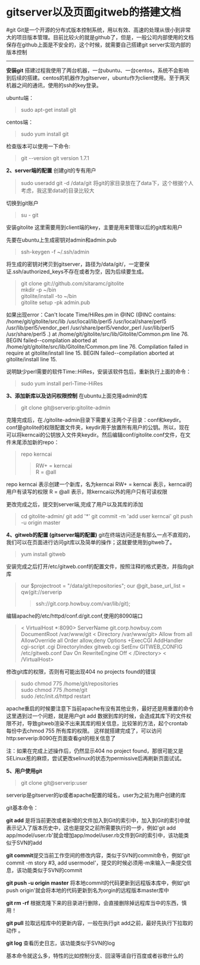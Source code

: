 gitserver以及页面gitweb的搭建文档
=====================


#git
Git是一个开源的分布式版本控制系统，用以有效、高速的处理从很小到非常大的项目版本管理。目前比较火的就是github了，但是，一般公司内部使用的文档保存在github上面是不安全的，这个时候，就需要自己搭建git server实现内部的版本控制

----------
**安装git**
搭建过程我使用了两台机器，一台ubuntu、一台centos，系统不会影响到后续的搭建。centos的机器作为gitserver，ubuntu作为client使用。至于两天机器之间的通讯，使用的ssh的key登录。

ubuntu端：

> sudo apt-get install git

centos端：

> sudo yum install git

检查版本可以使用一下命令:

> git --version
> git version 1.7.1

**2、server端的配置**
创建git的专有用户

> sudo useradd git -d /data/git
> 将git的家目录放在了data下，这个根据个人考虑，我这里data的目录比较大

切换到git账户

> su - git

安装gitolite
这里需要用到client端的key，主要是用来管理以后的git库和用户

先要在ubuntu上生成密钥对admin和admin.pub

> ssh-keygen -f ~/.ssh/admin

将生成的密钥对拷贝到gitserver，路径为/data/git/，一定要保证.ssh/authorized_keys不存在或者为空，因为后续要生成。

> git clone git://github.com/sitaramc/gitolite  
> mkdir -p ~/bin   
> gitolite/install -to ~/bin  
> gitolite setup -pk admin.pub

如果出现error：Can't locate Time/HiRes.pm in @INC (@INC contains: /home/git/gitolite/src/lib /usr/local/lib/perl5 /usr/local/share/perl5 /usr/lib/perl5/vendor_perl /usr/share/perl5/vendor_perl /usr/lib/perl5 /usr/share/perl5 .) at /home/git/gitolite/src/lib/Gitolite/Common.pm line 76.
BEGIN failed--compilation aborted at /home/git/gitolite/src/lib/Gitolite/Common.pm line 76.
Compilation failed in require at gitolite/install line 15.
BEGIN failed--compilation aborted at gitolite/install line 15.

说明缺少perl需要的软件Time::HiRes，安装该软件包后，重新执行上面的命令：

> sudo yum install perl-Time-HiRes  

**3、添加新库以及访问权限控制** 
在ubuntu上面克隆admin的库

> git clone git@serverip:gitolite-admin

克隆完成后，在./gitolite-admin目录下需要关注两个子目录：conf和keydir。conf是gitolite的权限配置文件夹，keydir用于放置所有用户的公钥。所以，现在可以将kerncai的公钥放入文件夹keydir。然后编辑conf/gitolite.conf文件，在文件末尾添加新的repo：

> repo kerncai
> > RW+     =   kerncai  
> >   R     =   @all

repo kerncai 表示创建一个新库，名为kerncai
RW+     =   kerncai  表示，kerncai的用户有读写的权限
R       =   @all     表示，除kerncai以外的用户只有可读权限

更改完成之后，提交到server端,完成了用户以及其库的添加

> cd gitolite-admin/
> git add '*'
> git commit -m 'add user kerncai'
> git push -u origin master

**4、gitweb的配置 (gitserver端的配置)**
git在终端访问还是有那么一点不直观的，我们可以在页面进行访问git库以及简单的操作；这就要使用到gitweb了。

> yum install gitweb

安装完成之后打开/etc/gitweb.conf的配置文件，按照注释的格式更改，并指向git库

> our $projectroot = "/data/git/repositories";
> our @git_base_url_list = qw(git://serverip
>>ssh://git.corp.howbuy.com/var/lib/git);

编辑apache的/etc/httpd/conf.d/git.conf,使用的8090端口

>< VirtualHost *:8090>
    ServerName git.corp.howbuy.com
    DocumentRoot /var/www/git
    < Directory /var/www/git>
        Allow from all
        AllowOverride all
        Order allow,deny
        Options +ExecCGI
        AddHandler cgi-script .cgi
        DirectoryIndex gitweb.cgi
        SetEnv GITWEB_CONFIG /etc/gitweb.conf
        Dav On
        RewriteEngine Off
    < /Directory>
< /VirtualHost>

修改git库的权限，否则有可能出现404 no projects found的错误

> sudo chmod 775 /home/git/repositories  
> sudo chmod 775 /home/git  
> sudo /etc/init.d/httpd restart 

apache重启的时候要注意下当前apache有没有其他业务，最好还是用重置的命令
这里遇到过一个问题，就是用户git add 数据到库的时候，会造成其库下的文件权限不对，导致gitweb渲染不出来其库的相关信息，比较笨的方法，起个crontab 每份中去chmod 755 所有库的权限。
这样就搭建完成了，可以访问http:serverip:8090在页面查看git的相关信息了

注：如果在完成上述操作后，仍然显示404 no project found，那很可能又是SELinux惹的麻烦，尝试更改selinux的状态为permissive后再刷新页面试试。

**5、用户使用git**

> git clone git@serverip:user

serverip是gitserver的ip或者apache配置的域名，user为之前为用户创建的库

git基本命令：

**git add** 是将当前更改或者新增的文件加入到Git的索引中，加入到Git的索引中就表示记入了版本历史中，这也是提交之前所需要执行的一步，例如'git add app/model/user.rb'就会增加app/model/user.rb文件到Git的索引中，该功能类似于SVN的add

**git commit**提交当前工作空间的修改内容，类似于SVN的commit命令，例如'git commit -m story #3, add usermodel'，提交的时候必须用-m来输入一条提交信息，该功能类似于SVN的commit

**git push -u origin master** 将本地commit的代码更新到远程版本库中，例如'git push origin'就会将本地的代码更新到名为orgin的远程版本master库中

**git rm -rf** 根据克隆下来的目录进行删除，会直接删除掉远程库当中的东西，慎用！

**git pull** 拉取远程库中的更新内容，一般在执行git add之前，最好先执行下拉取的动作 。

**git log**  查看历史日志，该功能类似于SVN的log

基本命令就这么多，特性的比如控制分支、回滚等请自行百度或者谷歌什么的
